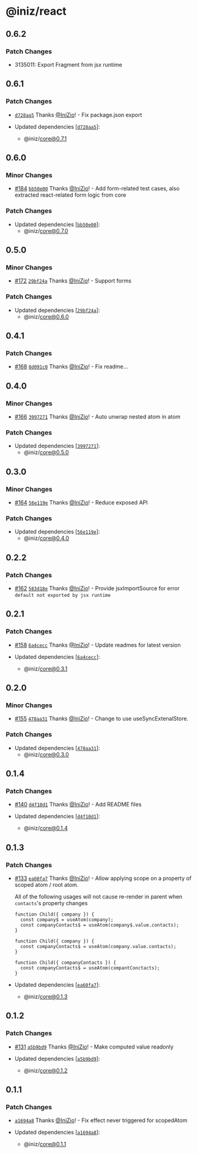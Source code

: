 # @iniz/react

## 0.6.2

### Patch Changes

- 3135011: Export Fragment from jsx runtime

## 0.6.1

### Patch Changes

- [`d728aa5`](https://github.com/IniZio/iniz/commit/d728aa5117c0c5258f65c8cc3ed2ce53070e2eb7) Thanks [@IniZio](https://github.com/IniZio)! - Fix package.json export

- Updated dependencies [[`d728aa5`](https://github.com/IniZio/iniz/commit/d728aa5117c0c5258f65c8cc3ed2ce53070e2eb7)]:
  - @iniz/core@0.7.1

## 0.6.0

### Minor Changes

- [#184](https://github.com/IniZio/iniz/pull/184) [`bb50e00`](https://github.com/IniZio/iniz/commit/bb50e00422e55d34af899919def2794833c40a38) Thanks [@IniZio](https://github.com/IniZio)! - Add form-related test cases, also extracted react-related form logic from core

### Patch Changes

- Updated dependencies [[`bb50e00`](https://github.com/IniZio/iniz/commit/bb50e00422e55d34af899919def2794833c40a38)]:
  - @iniz/core@0.7.0

## 0.5.0

### Minor Changes

- [#172](https://github.com/IniZio/iniz/pull/172) [`29bf24a`](https://github.com/IniZio/iniz/commit/29bf24af9ea1c1de2025ab85367853c5690d2d4c) Thanks [@IniZio](https://github.com/IniZio)! - Support forms

### Patch Changes

- Updated dependencies [[`29bf24a`](https://github.com/IniZio/iniz/commit/29bf24af9ea1c1de2025ab85367853c5690d2d4c)]:
  - @iniz/core@0.6.0

## 0.4.1

### Patch Changes

- [#168](https://github.com/IniZio/iniz/pull/168) [`8d091c0`](https://github.com/IniZio/iniz/commit/8d091c01baeaa01dfe651f3431ff3c2c08e88003) Thanks [@IniZio](https://github.com/IniZio)! - Fix readme...

## 0.4.0

### Minor Changes

- [#166](https://github.com/IniZio/iniz/pull/166) [`3997271`](https://github.com/IniZio/iniz/commit/399727102e131e7970bfdf7eca78d2db147cb32b) Thanks [@IniZio](https://github.com/IniZio)! - Auto unwrap nested atom in atom

### Patch Changes

- Updated dependencies [[`3997271`](https://github.com/IniZio/iniz/commit/399727102e131e7970bfdf7eca78d2db147cb32b)]:
  - @iniz/core@0.5.0

## 0.3.0

### Minor Changes

- [#164](https://github.com/IniZio/iniz/pull/164) [`56e119e`](https://github.com/IniZio/iniz/commit/56e119e0df6de9de1327d2f943d72f20b03656bf) Thanks [@IniZio](https://github.com/IniZio)! - Reduce exposed API

### Patch Changes

- Updated dependencies [[`56e119e`](https://github.com/IniZio/iniz/commit/56e119e0df6de9de1327d2f943d72f20b03656bf)]:
  - @iniz/core@0.4.0

## 0.2.2

### Patch Changes

- [#162](https://github.com/IniZio/iniz/pull/162) [`583d18e`](https://github.com/IniZio/iniz/commit/583d18e315cc8da6ff181a35868d8649cca85e11) Thanks [@IniZio](https://github.com/IniZio)! - Provide jsxImportSource for error `default not exported by jsx runtime`

## 0.2.1

### Patch Changes

- [#158](https://github.com/IniZio/iniz/pull/158) [`6a4cecc`](https://github.com/IniZio/iniz/commit/6a4ceccf8a292330d3702948d434d025347219e7) Thanks [@IniZio](https://github.com/IniZio)! - Update readmes for latest version

- Updated dependencies [[`6a4cecc`](https://github.com/IniZio/iniz/commit/6a4ceccf8a292330d3702948d434d025347219e7)]:
  - @iniz/core@0.3.1

## 0.2.0

### Minor Changes

- [#155](https://github.com/IniZio/iniz/pull/155) [`478aa31`](https://github.com/IniZio/iniz/commit/478aa31f3b61c3e1fece2b43bd4d5812cba775f2) Thanks [@IniZio](https://github.com/IniZio)! - Change to use useSyncExtenalStore.

### Patch Changes

- Updated dependencies [[`478aa31`](https://github.com/IniZio/iniz/commit/478aa31f3b61c3e1fece2b43bd4d5812cba775f2)]:
  - @iniz/core@0.3.0

## 0.1.4

### Patch Changes

- [#140](https://github.com/IniZio/iniz/pull/140) [`d4f10d1`](https://github.com/IniZio/iniz/commit/d4f10d16ee1d17858e32188727acd0e98680f004) Thanks [@IniZio](https://github.com/IniZio)! - Add README files

- Updated dependencies [[`d4f10d1`](https://github.com/IniZio/iniz/commit/d4f10d16ee1d17858e32188727acd0e98680f004)]:
  - @iniz/core@0.1.4

## 0.1.3

### Patch Changes

- [#133](https://github.com/IniZio/iniz/pull/133) [`ea60fa7`](https://github.com/IniZio/iniz/commit/ea60fa778951de897d1d9f8e72eeb2b79b9dfec4) Thanks [@IniZio](https://github.com/IniZio)! - Allow applying scope on a property of scoped atom / root atom.

  All of the following usages will not cause re-render in parent when `contacts`'s property changes

  ```tsx
  function Child({ company }) {
    const company$ = useAtom(company);
    const companyContacts$ = useAtom(company$.value.contacts);
  }
  ```

  ```tsx
  function Child({ company }) {
    const companyContacts$ = useAtom(company.value.contacts);
  }
  ```

  ```tsx
  function Child({ companyContacts }) {
    const companyContacts$ = useAtom(compantConctacts);
  }
  ```

- Updated dependencies [[`ea60fa7`](https://github.com/IniZio/iniz/commit/ea60fa778951de897d1d9f8e72eeb2b79b9dfec4)]:
  - @iniz/core@0.1.3

## 0.1.2

### Patch Changes

- [#131](https://github.com/IniZio/iniz/pull/131) [`a5b9bd9`](https://github.com/IniZio/iniz/commit/a5b9bd9f8cbd223ef15b09c4c152fe1b6fe811da) Thanks [@IniZio](https://github.com/IniZio)! - Make computed value readonly

- Updated dependencies [[`a5b9bd9`](https://github.com/IniZio/iniz/commit/a5b9bd9f8cbd223ef15b09c4c152fe1b6fe811da)]:
  - @iniz/core@0.1.2

## 0.1.1

### Patch Changes

- [`a1694a8`](https://github.com/IniZio/iniz/commit/a1694a8b17549a8aafce0a4657edbb29b9a762ff) Thanks [@IniZio](https://github.com/IniZio)! - Fix effect never triggered for scopedAtom

- Updated dependencies [[`a1694a8`](https://github.com/IniZio/iniz/commit/a1694a8b17549a8aafce0a4657edbb29b9a762ff)]:
  - @iniz/core@0.1.1
